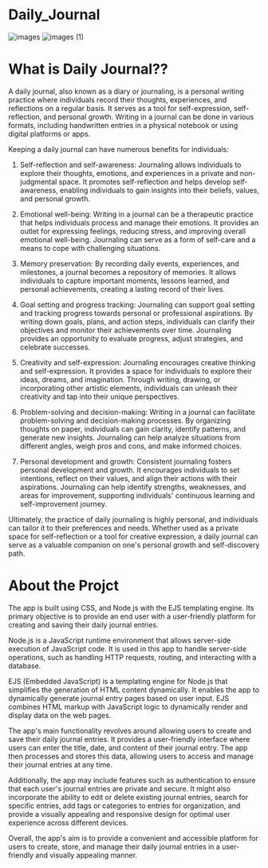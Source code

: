 # Daily_Journal
![images](https://github.com/HariniMaruthasalam/Daily_Journal/assets/114240304/872dd5e6-0965-488e-ad49-45956198d95d)
![images (1)](https://github.com/HariniMaruthasalam/Daily_Journal/assets/114240304/1f3b90f3-78a1-4fc4-ac64-76d9fa6fbab7)

# What is Daily Journal??
A daily journal, also known as a diary or journaling, is a personal writing practice where individuals record their thoughts, experiences, and reflections on a regular basis. It serves as a tool for self-expression, self-reflection, and personal growth. Writing in a journal can be done in various formats, including handwritten entries in a physical notebook or using digital platforms or apps.

Keeping a daily journal can have numerous benefits for individuals:

1. Self-reflection and self-awareness: Journaling allows individuals to explore their thoughts, emotions, and experiences in a private and non-judgmental space. It promotes self-reflection and helps develop self-awareness, enabling individuals to gain insights into their beliefs, values, and personal growth.

2. Emotional well-being: Writing in a journal can be a therapeutic practice that helps individuals process and manage their emotions. It provides an outlet for expressing feelings, reducing stress, and improving overall emotional well-being. Journaling can serve as a form of self-care and a means to cope with challenging situations.

3. Memory preservation: By recording daily events, experiences, and milestones, a journal becomes a repository of memories. It allows individuals to capture important moments, lessons learned, and personal achievements, creating a lasting record of their lives.

4. Goal setting and progress tracking: Journaling can support goal setting and tracking progress towards personal or professional aspirations. By writing down goals, plans, and action steps, individuals can clarify their objectives and monitor their achievements over time. Journaling provides an opportunity to evaluate progress, adjust strategies, and celebrate successes.

5. Creativity and self-expression: Journaling encourages creative thinking and self-expression. It provides a space for individuals to explore their ideas, dreams, and imagination. Through writing, drawing, or incorporating other artistic elements, individuals can unleash their creativity and tap into their unique perspectives.

6. Problem-solving and decision-making: Writing in a journal can facilitate problem-solving and decision-making processes. By organizing thoughts on paper, individuals can gain clarity, identify patterns, and generate new insights. Journaling can help analyze situations from different angles, weigh pros and cons, and make informed choices.

7. Personal development and growth: Consistent journaling fosters personal development and growth. It encourages individuals to set intentions, reflect on their values, and align their actions with their aspirations. Journaling can help identify strengths, weaknesses, and areas for improvement, supporting individuals' continuous learning and self-improvement journey.

Ultimately, the practice of daily journaling is highly personal, and individuals can tailor it to their preferences and needs. Whether used as a private space for self-reflection or a tool for creative expression, a daily journal can serve as a valuable companion on one's personal growth and self-discovery path.

# About the Projct

The app is built using CSS, and Node.js with the EJS templating engine. Its primary objective is to provide an end user with a user-friendly platform for creating and saving their daily journal entries.

Node.js is a JavaScript runtime environment that allows server-side execution of JavaScript code. It is used in this app to handle server-side operations, such as handling HTTP requests, routing, and interacting with a database.

EJS (Embedded JavaScript) is a templating engine for Node.js that simplifies the generation of HTML content dynamically. It enables the app to dynamically generate journal entry pages based on user input. EJS combines HTML markup with JavaScript logic to dynamically render and display data on the web pages.

The app's main functionality revolves around allowing users to create and save their daily journal entries. It provides a user-friendly interface where users can enter the title, date, and content of their journal entry. The app then processes and stores this data, allowing users to access and manage their journal entries at any time.

Additionally, the app may include features such as authentication to ensure that each user's journal entries are private and secure. It might also incorporate the ability to edit or delete existing journal entries, search for specific entries, add tags or categories to entries for organization, and provide a visually appealing and responsive design for optimal user experience across different devices.

Overall, the app's aim is to provide a convenient and accessible platform for users to create, store, and manage their daily journal entries in a user-friendly and visually appealing manner.

